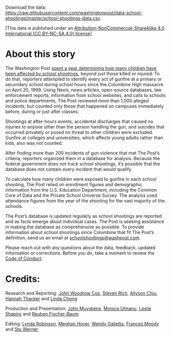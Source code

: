 Download the data: https://raw.githubusercontent.com/washingtonpost/data-school-shootings/master/school-shootings-data.csv

[This data is published under an [Attribution-NonCommercial-ShareAlike 4.0 International (CC BY-NC-SA 4.0) license](https://creativecommons.org/licenses/by-nc-sa/4.0/)]

# About this story

The Washington Post [spent a year determining how many children have been affected by school shootings](https://www.washingtonpost.com/graphics/2018/local/school-shootings-database/), beyond just those killed or injured. To do that, reporters attempted to identify every act of gunfire at a primary or secondary school during school hours since the Columbine High massacre on April 20, 1999. Using Nexis, news articles, open-source databases, law enforcement reports, information from school websites, and calls to schools and police departments, The Post reviewed more than 1,000 alleged incidents, but counted only those that happened on campuses immediately before, during or just after classes.

Shootings at after-hours events, accidental discharges that caused no injuries to anyone other than the person handling the gun, and suicides that occurred privately or posed no threat to other children were excluded. Gunfire at colleges and universities, which affects young adults rather than kids, also was not counted.

After finding more than 200 incidents of gun violence that met The Post’s criteria, reporters organized them in a database for analysis. Because the federal government does not track school shootings, it’s possible that the database does not contain every incident that would qualify.

To calculate how many children were exposed to gunfire in each school shooting, The Post relied on enrollment figures and demographic information from the U.S. Education Department, including the Common Core of Data and the Private School Universe Survey. The analysis used attendance figures from the year of the shooting for the vast majority of the schools. 

The Post’s database is updated regularly as school shootings are reported and as facts emerge about individual cases. The Post is seeking assistance in making the database as comprehensive as possible. To provide information about school shootings since Columbine that fit The Post’s definition, send us an email at schoolshootings@washpost.com.

Please reach out with any questions about the data, feedback, updated information or corrections. Before you do, take a moment to review the [Code of Conduct](https://github.com/washingtonpost/data-school-shootings/blob/master/CODE_OF_CONDUCT.md).

# Credits:

Research and Reporting: [John Woodrow Cox](https://www.washingtonpost.com/people/john-woodrow-cox/), [Steven Rich](https://www.washingtonpost.com/people/steven-rich/), [Allyson Chiu](https://www.washingtonpost.com/people/allyson-chiu/), [Hannah Thacker](https://www.washingtonpost.com/people/hannah-thacker/) and [Linda Chong](https://www.washingtonpost.com/people/linda-chong/)

Production and Presentation: [John Muyskens](https://www.washingtonpost.com/people/john-muyskens/), [Monica Ulmanu](https://www.washingtonpost.com/people/monica-ulmanu/), [Leslie Shapiro](https://www.washingtonpost.com/people/leslie-shapiro/) and [Reuben Fischer-Baum](https://www.washingtonpost.com/people/reuben-fischer-baum/)

Editing: [Lynda Robinson](https://www.washingtonpost.com/people/lynda-robinson/), [Meghan Hoyer](https://www.washingtonpost.com/people/meghan-hoyer/), [Wendy Galietta](https://www.washingtonpost.com/people/wendy-galietta/), [Frances Moody](https://www.washingtonpost.com/people/frances-moody/) and [Stu Werner](https://www.washingtonpost.com/people/stu-werner/)
